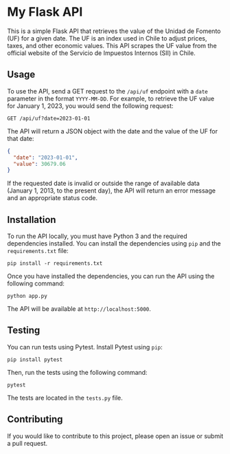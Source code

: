 # My Flask API

This is a simple Flask API that retrieves the value of the Unidad de Fomento (UF) for a given date. The UF is an index used in Chile to adjust prices, taxes, and other economic values. This API scrapes the UF value from the official website of the Servicio de Impuestos Internos (SII) in Chile.

## Usage

To use the API, send a GET request to the `/api/uf` endpoint with a `date` parameter in the format `YYYY-MM-DD`. For example, to retrieve the UF value for January 1, 2023, you would send the following request:

```
GET /api/uf?date=2023-01-01
```

The API will return a JSON object with the date and the value of the UF for that date:

```json
{
  "date": "2023-01-01",
  "value": 30679.06
}
```

If the requested date is invalid or outside the range of available data (January 1, 2013, to the present day), the API will return an error message and an appropriate status code.

## Installation

To run the API locally, you must have Python 3 and the required dependencies installed. You can install the dependencies using `pip` and the `requirements.txt` file:

```
pip install -r requirements.txt
```

Once you have installed the dependencies, you can run the API using the following command:

```
python app.py
```

The API will be available at `http://localhost:5000`.

## Testing

You can run tests using Pytest. Install Pytest using `pip`:

```
pip install pytest
```

Then, run the tests using the following command:

```
pytest
```

The tests are located in the `tests.py` file.

## Contributing

If you would like to contribute to this project, please open an issue or submit a pull request.

